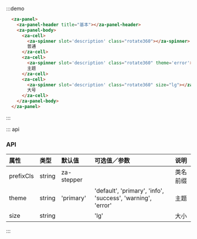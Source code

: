 <script>
export default {
  data() {
    return {
    }
  }
};
</script>


:::demo
```html
  <za-panel>
    <za-panel-header title="基本"></za-panel-header>
    <za-panel-body>
      <za-cell>
        <za-spinner slot='description' class="rotate360"></za-spinner>
        普通
      </za-cell>
      <za-cell>
        <za-spinner slot='description' class="rotate360" theme='error'></za-spinner>
        主题
      </za-cell>
      <za-cell>
        <za-spinner slot='description' class="rotate360" size="lg"></za-spinner>
        大号
      </za-cell>
    </za-panel-body>
  </za-panel>

```
:::

::: api
### API

| 属性 | 类型 | 默认值 | 可选值／参数 | 说明 |
| :--- | :--- | :--- | :--- | :--- |
| prefixCls | string | za-stepper | | 类名前缀 |
| theme | string | 'primary' | 'default', 'primary', 'info', 'success', 'warning', 'error' | 主题 |
| size | string | | 'lg' | 大小 |
:::